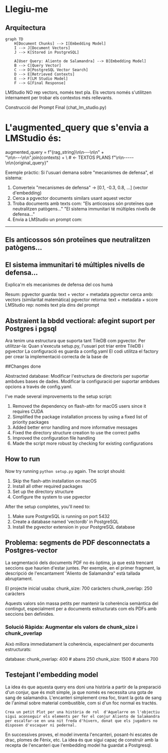 
# Llegiu-me

## Arquitectura

```mermaidjs
graph TD
    H[Document Chunks] --> I[Embedding Model]
    I --> J[Document Vectors]
    J --> K[Stored in PostgreSQL]

    A[User Query: Aliento de Salamandra] --> B[Embedding Model]
    B --> C[Query Vector]
    C --> D[PostgreSQL Vector Search]
    D --> E[Retrieved Contexts]
    E --> F[LM Studio Model]
    F --> G[Final Response]

```

LMStudio NO rep vectors, només text pla. Els vectors només s'utilitzen internament per trobar els contextos més rellevants.

Construcció del Prompt Final (chat_lm_studio.py)

   # L'augmented_query que s'envia a LMStudio és:
   augmented_query = f"{rag_string}\n\n---\n\n" + \
                    "\n\n---\n\n".join(contexts) + \  # ← TEXTOS PLANS
                    f"\n\n-----\n\n{original_query}"

Exemple pràctic:
Si l'usuari demana sobre "mecanismes de defensa", el sistema:
1. Converteix "mecanismes de defensa" → [0.1, -0.3, 0.8, ...] (vector d'embedding)
2. Cerca a pgvector documents similars usant aquest vector
3. Troba documents amb texts com:
"Els anticossos són proteïnes que neutralitzen patògens..."
"El sistema immunitari té múltiples nivells de defensa..."
4. Envia a LMStudio un prompt com:
  ---
   Els anticossos són proteïnes que neutralitzen patògens...
   ---
   El sistema immunitari té múltiples nivells de defensa...
   -----
   Explica'm els mecanismes de defensa del cos humà

Resum:
pgvector guarda: text + vector + metadata
pgvector cerca amb: vectors (similaritat matemàtica)
pgvector retorna: text + metadata + score
LMStudio rep: només text pla dins del prompt

## Abstraient la bbdd vectioral: afegint suport per Postgres i pgsql

Ara tenim una estructura que suporta tant TileDB com pgvector. Per utilitzar-la:
Quan s'executa setup.py, l'usuari pot triar entre TileDB i pgvector
La configuració es guarda a config.yaml
El codi utilitza el factory per crear la implementació correcta de la base de 

##Changes done

Abstracted database:
Modificar l'estructura de directoris per suportar ambdues bases de dades.
Modificar la configuració per suportar ambdues opcions a través de config.yaml.

I've made several improvements to the setup script:

1. Removed the dependency on flash-attn for macOS users since it requires CUDA
2. Simplified the package installation process by using a fixed list of priority packages
3. Added better error handling and more informative messages
4. Fixed the directory structure creation to use the correct paths
5. Improved the configuration file handling
6. Made the script more robust by checking for existing configurations

## How to run

Now try running `python setup.py` again. The script should:

1. Skip the flash-attn installation on macOS
2. Install all other required packages
3. Set up the directory structure
4. Configure the system to use pgvector

After the setup completes, you'll need to:
1. Make sure PostgreSQL is running on port 5432
2. Create a database named 'vectordb' in PostgreSQL
3. Install the pgvector extension in your PostgreSQL database

## Problema: segments de PDF desconnectats a Postgres-vector

La segmentació dels documents PDF no és òptima, ja que està trencant seccions que haurien d'estar juntes. Per exemple, en el primer fragment, la descripció de l'encantament "Aliento de Salamandra" està tallada abruptament.

El projecte inicial usaba:
chunk_size: 700 caràcters
chunk_overlap: 250 caràcters

Aquests valors són massa petits per mantenir la coherència semàntica del contingut, especialment per a documents estructurats com els PDFs amb seccions ben definides.

### Solució Ràpida: Augmentar els valors de chunk_size i chunk_overlap
Això millora immediatament la coherència, especialment per documents estructurats:

database:
  chunk_overlap: 400    # abans 250
  chunk_size:    1500   # abans 700



## Testejant l'embedding model

La idea és que aquesta query ens doni una història a partir de la preparació d'un conjur, que és molt simple, ja que només es necessita una gota de sang de salamandra. L'encanteri simplement crea foc, tirant la gota de sang de l'animal sobre material combustible, com si d'un foc normal es tractés.

`Crea un petit Plot per una història de rol  d'Aquelarre on l'objectiu sigui aconseguir els elements per fer el conjur Aliento de Salamandra per escalfar-se en una nit freda d'hivern, donat que els jugadors no disposen d'escaquer ni pedernal.`

En successives proves, el model inventa l'encanteri, posant-hi escates de drac, plomes de Fènix, etc. La idea és que sigui capaç de construïr amb la recepta de l'encanteri que l'embedding model ha guardat a Postgresql.
